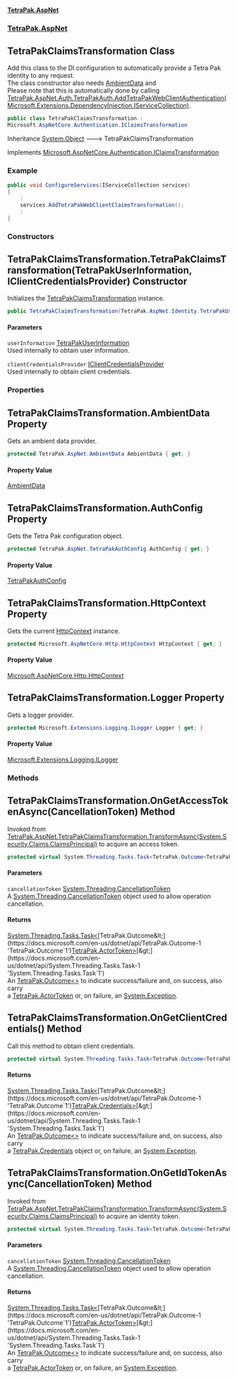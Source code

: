 #### [TetraPak.AspNet](index.md 'index')
### [TetraPak.AspNet](TetraPak_AspNet.md 'TetraPak.AspNet')
## TetraPakClaimsTransformation Class
Add this class to the DI configuration to automatically provide a Tetra Pak identity to any request.  
The class constructor also needs [AmbientData](TetraPak_AspNet_TetraPakClaimsTransformation.md#TetraPak_AspNet_TetraPakClaimsTransformation_AmbientData 'TetraPak.AspNet.TetraPakClaimsTransformation.AmbientData') and   
Please note that this is automatically done by calling [TetraPak.AspNet.Auth.TetraPakAuth.AddTetraPakWebClientAuthentication(Microsoft.Extensions.DependencyInjection.IServiceCollection)](https://docs.microsoft.com/en-us/dotnet/api/TetraPak.AspNet.Auth.TetraPakAuth.AddTetraPakWebClientAuthentication#TetraPak_AspNet_Auth_TetraPakAuth_AddTetraPakWebClientAuthentication_Microsoft_Extensions_DependencyInjection_IServiceCollection_ 'TetraPak.AspNet.Auth.TetraPakAuth.AddTetraPakWebClientAuthentication(Microsoft.Extensions.DependencyInjection.IServiceCollection)').  
```csharp
public class TetraPakClaimsTransformation :
Microsoft.AspNetCore.Authentication.IClaimsTransformation
```

Inheritance [System.Object](https://docs.microsoft.com/en-us/dotnet/api/System.Object 'System.Object') &#129106; TetraPakClaimsTransformation  

Implements [Microsoft.AspNetCore.Authentication.IClaimsTransformation](https://docs.microsoft.com/en-us/dotnet/api/Microsoft.AspNetCore.Authentication.IClaimsTransformation 'Microsoft.AspNetCore.Authentication.IClaimsTransformation')  
### Example
```csharp
public void ConfigureServices(IServiceCollection services)  
{  
    :  
    services.AddTetraPakWebClientClaimsTransformation();  
    :  
}  
```
### Constructors
<a name='TetraPak_AspNet_TetraPakClaimsTransformation_TetraPakClaimsTransformation(TetraPak_AspNet_Identity_TetraPakUserInformation_TetraPak_AspNet_Auth_IClientCredentialsProvider)'></a>
## TetraPakClaimsTransformation.TetraPakClaimsTransformation(TetraPakUserInformation, IClientCredentialsProvider) Constructor
Initializes the [TetraPakClaimsTransformation](TetraPak_AspNet_TetraPakClaimsTransformation.md 'TetraPak.AspNet.TetraPakClaimsTransformation') instance.  
```csharp
public TetraPakClaimsTransformation(TetraPak.AspNet.Identity.TetraPakUserInformation userInformation, TetraPak.AspNet.Auth.IClientCredentialsProvider clientCredentialsProvider=null);
```
#### Parameters
<a name='TetraPak_AspNet_TetraPakClaimsTransformation_TetraPakClaimsTransformation(TetraPak_AspNet_Identity_TetraPakUserInformation_TetraPak_AspNet_Auth_IClientCredentialsProvider)_userInformation'></a>
`userInformation` [TetraPakUserInformation](TetraPak_AspNet_Identity_TetraPakUserInformation.md 'TetraPak.AspNet.Identity.TetraPakUserInformation')  
Used internally to obtain user information.  
  
<a name='TetraPak_AspNet_TetraPakClaimsTransformation_TetraPakClaimsTransformation(TetraPak_AspNet_Identity_TetraPakUserInformation_TetraPak_AspNet_Auth_IClientCredentialsProvider)_clientCredentialsProvider'></a>
`clientCredentialsProvider` [IClientCredentialsProvider](TetraPak_AspNet_Auth_IClientCredentialsProvider.md 'TetraPak.AspNet.Auth.IClientCredentialsProvider')  
Used internally to obtain client credentials.  
  
  
### Properties
<a name='TetraPak_AspNet_TetraPakClaimsTransformation_AmbientData'></a>
## TetraPakClaimsTransformation.AmbientData Property
Gets an ambient data provider.  
```csharp
protected TetraPak.AspNet.AmbientData AmbientData { get; }
```
#### Property Value
[AmbientData](TetraPak_AspNet_AmbientData.md 'TetraPak.AspNet.AmbientData')
  
<a name='TetraPak_AspNet_TetraPakClaimsTransformation_AuthConfig'></a>
## TetraPakClaimsTransformation.AuthConfig Property
Gets the Tetra Pak configuration object.   
```csharp
protected TetraPak.AspNet.TetraPakAuthConfig AuthConfig { get; }
```
#### Property Value
[TetraPakAuthConfig](TetraPak_AspNet_TetraPakAuthConfig.md 'TetraPak.AspNet.TetraPakAuthConfig')
  
<a name='TetraPak_AspNet_TetraPakClaimsTransformation_HttpContext'></a>
## TetraPakClaimsTransformation.HttpContext Property
Gets the current [HttpContext](TetraPak_AspNet_TetraPakClaimsTransformation.md#TetraPak_AspNet_TetraPakClaimsTransformation_HttpContext 'TetraPak.AspNet.TetraPakClaimsTransformation.HttpContext') instance.  
```csharp
protected Microsoft.AspNetCore.Http.HttpContext HttpContext { get; }
```
#### Property Value
[Microsoft.AspNetCore.Http.HttpContext](https://docs.microsoft.com/en-us/dotnet/api/Microsoft.AspNetCore.Http.HttpContext 'Microsoft.AspNetCore.Http.HttpContext')
  
<a name='TetraPak_AspNet_TetraPakClaimsTransformation_Logger'></a>
## TetraPakClaimsTransformation.Logger Property
Gets a logger provider.  
```csharp
protected Microsoft.Extensions.Logging.ILogger Logger { get; }
```
#### Property Value
[Microsoft.Extensions.Logging.ILogger](https://docs.microsoft.com/en-us/dotnet/api/Microsoft.Extensions.Logging.ILogger 'Microsoft.Extensions.Logging.ILogger')
  
### Methods
<a name='TetraPak_AspNet_TetraPakClaimsTransformation_OnGetAccessTokenAsync(System_Threading_CancellationToken)'></a>
## TetraPakClaimsTransformation.OnGetAccessTokenAsync(CancellationToken) Method
Invoked from [TetraPak.AspNet.TetraPakClaimsTransformation.TransformAsync(System.Security.Claims.ClaimsPrincipal)](https://docs.microsoft.com/en-us/dotnet/api/TetraPak.AspNet.TetraPakClaimsTransformation.TransformAsync#TetraPak_AspNet_TetraPakClaimsTransformation_TransformAsync_System_Security_Claims_ClaimsPrincipal_ 'TetraPak.AspNet.TetraPakClaimsTransformation.TransformAsync(System.Security.Claims.ClaimsPrincipal)') to acquire an access token.  
```csharp
protected virtual System.Threading.Tasks.Task<TetraPak.Outcome<TetraPak.ActorToken>> OnGetAccessTokenAsync(System.Threading.CancellationToken cancellationToken);
```
#### Parameters
<a name='TetraPak_AspNet_TetraPakClaimsTransformation_OnGetAccessTokenAsync(System_Threading_CancellationToken)_cancellationToken'></a>
`cancellationToken` [System.Threading.CancellationToken](https://docs.microsoft.com/en-us/dotnet/api/System.Threading.CancellationToken 'System.Threading.CancellationToken')  
A [System.Threading.CancellationToken](https://docs.microsoft.com/en-us/dotnet/api/System.Threading.CancellationToken 'System.Threading.CancellationToken') object used to allow operation cancellation.  
  
#### Returns
[System.Threading.Tasks.Task&lt;](https://docs.microsoft.com/en-us/dotnet/api/System.Threading.Tasks.Task-1 'System.Threading.Tasks.Task`1')[TetraPak.Outcome&lt;](https://docs.microsoft.com/en-us/dotnet/api/TetraPak.Outcome-1 'TetraPak.Outcome`1')[TetraPak.ActorToken](https://docs.microsoft.com/en-us/dotnet/api/TetraPak.ActorToken 'TetraPak.ActorToken')[&gt;](https://docs.microsoft.com/en-us/dotnet/api/TetraPak.Outcome-1 'TetraPak.Outcome`1')[&gt;](https://docs.microsoft.com/en-us/dotnet/api/System.Threading.Tasks.Task-1 'System.Threading.Tasks.Task`1')  
An [TetraPak.Outcome&lt;&gt;](https://docs.microsoft.com/en-us/dotnet/api/TetraPak.Outcome-1 'TetraPak.Outcome`1') to indicate success/failure and, on success, also carry  
a [TetraPak.ActorToken](https://docs.microsoft.com/en-us/dotnet/api/TetraPak.ActorToken 'TetraPak.ActorToken') or, on failure, an [System.Exception](https://docs.microsoft.com/en-us/dotnet/api/System.Exception 'System.Exception').  
  
<a name='TetraPak_AspNet_TetraPakClaimsTransformation_OnGetClientCredentials()'></a>
## TetraPakClaimsTransformation.OnGetClientCredentials() Method
Call this method to obtain client credentials.  
```csharp
protected virtual System.Threading.Tasks.Task<TetraPak.Outcome<TetraPak.Credentials>> OnGetClientCredentials();
```
#### Returns
[System.Threading.Tasks.Task&lt;](https://docs.microsoft.com/en-us/dotnet/api/System.Threading.Tasks.Task-1 'System.Threading.Tasks.Task`1')[TetraPak.Outcome&lt;](https://docs.microsoft.com/en-us/dotnet/api/TetraPak.Outcome-1 'TetraPak.Outcome`1')[TetraPak.Credentials](https://docs.microsoft.com/en-us/dotnet/api/TetraPak.Credentials 'TetraPak.Credentials')[&gt;](https://docs.microsoft.com/en-us/dotnet/api/TetraPak.Outcome-1 'TetraPak.Outcome`1')[&gt;](https://docs.microsoft.com/en-us/dotnet/api/System.Threading.Tasks.Task-1 'System.Threading.Tasks.Task`1')  
An [TetraPak.Outcome&lt;&gt;](https://docs.microsoft.com/en-us/dotnet/api/TetraPak.Outcome-1 'TetraPak.Outcome`1') to indicate success/failure and, on success, also carry  
a [TetraPak.Credentials](https://docs.microsoft.com/en-us/dotnet/api/TetraPak.Credentials 'TetraPak.Credentials') object or, on failure, an [System.Exception](https://docs.microsoft.com/en-us/dotnet/api/System.Exception 'System.Exception').  
  
<a name='TetraPak_AspNet_TetraPakClaimsTransformation_OnGetIdTokenAsync(System_Threading_CancellationToken)'></a>
## TetraPakClaimsTransformation.OnGetIdTokenAsync(CancellationToken) Method
Invoked from [TetraPak.AspNet.TetraPakClaimsTransformation.TransformAsync(System.Security.Claims.ClaimsPrincipal)](https://docs.microsoft.com/en-us/dotnet/api/TetraPak.AspNet.TetraPakClaimsTransformation.TransformAsync#TetraPak_AspNet_TetraPakClaimsTransformation_TransformAsync_System_Security_Claims_ClaimsPrincipal_ 'TetraPak.AspNet.TetraPakClaimsTransformation.TransformAsync(System.Security.Claims.ClaimsPrincipal)') to acquire an identity token.  
```csharp
protected virtual System.Threading.Tasks.Task<TetraPak.Outcome<TetraPak.ActorToken>> OnGetIdTokenAsync(System.Threading.CancellationToken cancellationToken);
```
#### Parameters
<a name='TetraPak_AspNet_TetraPakClaimsTransformation_OnGetIdTokenAsync(System_Threading_CancellationToken)_cancellationToken'></a>
`cancellationToken` [System.Threading.CancellationToken](https://docs.microsoft.com/en-us/dotnet/api/System.Threading.CancellationToken 'System.Threading.CancellationToken')  
A [System.Threading.CancellationToken](https://docs.microsoft.com/en-us/dotnet/api/System.Threading.CancellationToken 'System.Threading.CancellationToken') object used to allow operation cancellation.  
  
#### Returns
[System.Threading.Tasks.Task&lt;](https://docs.microsoft.com/en-us/dotnet/api/System.Threading.Tasks.Task-1 'System.Threading.Tasks.Task`1')[TetraPak.Outcome&lt;](https://docs.microsoft.com/en-us/dotnet/api/TetraPak.Outcome-1 'TetraPak.Outcome`1')[TetraPak.ActorToken](https://docs.microsoft.com/en-us/dotnet/api/TetraPak.ActorToken 'TetraPak.ActorToken')[&gt;](https://docs.microsoft.com/en-us/dotnet/api/TetraPak.Outcome-1 'TetraPak.Outcome`1')[&gt;](https://docs.microsoft.com/en-us/dotnet/api/System.Threading.Tasks.Task-1 'System.Threading.Tasks.Task`1')  
An [TetraPak.Outcome&lt;&gt;](https://docs.microsoft.com/en-us/dotnet/api/TetraPak.Outcome-1 'TetraPak.Outcome`1') to indicate success/failure and, on success, also carry  
a [TetraPak.ActorToken](https://docs.microsoft.com/en-us/dotnet/api/TetraPak.ActorToken 'TetraPak.ActorToken') or, on failure, an [System.Exception](https://docs.microsoft.com/en-us/dotnet/api/System.Exception 'System.Exception').  
  
